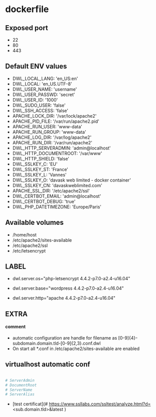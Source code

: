 # dockerfile

## Exposed port

- 22
- 80
- 443
## Default ENV values

- DWL_LOCAL_LANG: 'en_US:en'
- DWL_LOCAL: 'en_US.UTF-8'
- DWL_USER_NAME: 'username'
- DWL_USER_PASSWD: 'secret'
- DWL_USER_ID: '1000'
- DWL_SUDO_USER: 'false'
- DWL_SSH_ACCESS: 'false'
- APACHE_LOCK_DIR: '/var/lock/apache2'
- APACHE_PID_FILE: '/var/run/apache2.pid'
- APACHE_RUN_USER: 'www-data'
- APACHE_RUN_GROUP: 'www-data'
- APACHE_LOG_DIR: '/var/log/apache2'
- APACHE_RUN_DIR: '/var/run/apache2'
- DWL_HTTP_SERVERADMIN: 'admin@localhost'
- DWL_HTTP_DOCUMENTROOT: '/var/www'
- DWL_HTTP_SHIELD: 'false'
- DWL_SSLKEY_C: 'EU'
- DWL_SSLKEY_ST: 'France'
- DWL_SSLKEY_L: 'Vannes'
- DWL_SSLKEY_O: 'davask web limited - docker container'
- DWL_SSLKEY_CN: 'davaskweblimited.com'
- APACHE_SSL_DIR: '/etc/apache2/ssl'
- DWL_CERTBOT_EMAIL: 'admin@localhost'
- DWL_CERTBOT_DEBUG: 'true'
- DWL_PHP_DATETIMEZONE: 'Europe/Paris'
## Available volumes

- /home/host
- /etc/apache2/sites-available
- /etc/apache2/ssl
- /etc/letsencrypt
## LABEL

- dwl.server.os="php-letsencrypt 4.4.2-p7.0-a2.4-u16.04"

- dwl.server.base="wordpress 4.4.2-p7.0-a2.4-u16.04"

- dwl.server.http="apache 4.4.2-p7.0-a2.4-u16.04"

## EXTRA

#### comment

- automatic configuration are handle for filename as [0-9]{4}\-subdomain\.domain\.tld\-[0-9]{2,3}\.conf\.dwl
- On start all *.conf in /etc/apache2/sites-available are enabled

## virtualhost automatic conf

```bash

# ServerAdmin
# DocumentRoot
# ServerName
# ServerAlias

```


- [test certificat](# https://www.ssllabs.com/ssltest/analyze.html?d=<sub.domain.tld>&latest
)
